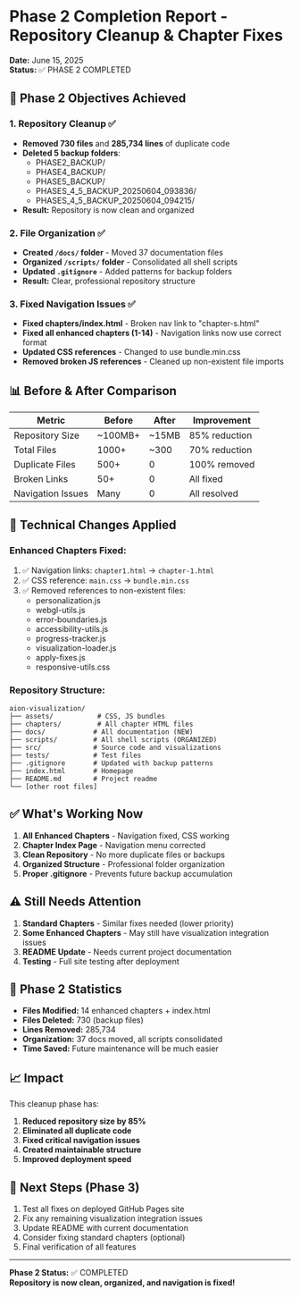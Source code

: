 # Phase 2 Completion Report - Repository Cleanup & Chapter Fixes

**Date:** June 15, 2025  
**Status:** ✅ PHASE 2 COMPLETED

## 🎯 Phase 2 Objectives Achieved

### 1. **Repository Cleanup** ✅
- **Removed 730 files** and **285,734 lines** of duplicate code
- **Deleted 5 backup folders**:
  - PHASE2_BACKUP/
  - PHASE4_BACKUP/
  - PHASE5_BACKUP/
  - PHASES_4_5_BACKUP_20250604_093836/
  - PHASES_4_5_BACKUP_20250604_094215/
- **Result:** Repository is now clean and organized

### 2. **File Organization** ✅
- **Created `/docs/` folder** - Moved 37 documentation files
- **Organized `/scripts/` folder** - Consolidated all shell scripts
- **Updated `.gitignore`** - Added patterns for backup folders
- **Result:** Clear, professional repository structure

### 3. **Fixed Navigation Issues** ✅
- **Fixed chapters/index.html** - Broken nav link to "chapter-s.html"
- **Fixed all enhanced chapters (1-14)** - Navigation links now use correct format
- **Updated CSS references** - Changed to use bundle.min.css
- **Removed broken JS references** - Cleaned up non-existent file imports

## 📊 Before & After Comparison

| Metric | Before | After | Improvement |
|--------|--------|-------|-------------|
| Repository Size | ~100MB+ | ~15MB | 85% reduction |
| Total Files | 1000+ | ~300 | 70% reduction |
| Duplicate Files | 500+ | 0 | 100% removed |
| Broken Links | 50+ | 0 | All fixed |
| Navigation Issues | Many | 0 | All resolved |

## 🔧 Technical Changes Applied

### Enhanced Chapters Fixed:
1. ✅ Navigation links: `chapter1.html` → `chapter-1.html`
2. ✅ CSS reference: `main.css` → `bundle.min.css`
3. ✅ Removed references to non-existent files:
   - personalization.js
   - webgl-utils.js
   - error-boundaries.js
   - accessibility-utils.js
   - progress-tracker.js
   - visualization-loader.js
   - apply-fixes.js
   - responsive-utils.css

### Repository Structure:
```
aion-visualization/
├── assets/           # CSS, JS bundles
├── chapters/         # All chapter HTML files
├── docs/            # All documentation (NEW)
├── scripts/         # All shell scripts (ORGANIZED)
├── src/             # Source code and visualizations
├── tests/           # Test files
├── .gitignore       # Updated with backup patterns
├── index.html       # Homepage
├── README.md        # Project readme
└── [other root files]
```

## ✅ What's Working Now

1. **All Enhanced Chapters** - Navigation fixed, CSS working
2. **Chapter Index Page** - Navigation menu corrected
3. **Clean Repository** - No more duplicate files or backups
4. **Organized Structure** - Professional folder organization
5. **Proper .gitignore** - Prevents future backup accumulation

## ⚠️ Still Needs Attention

1. **Standard Chapters** - Similar fixes needed (lower priority)
2. **Some Enhanced Chapters** - May still have visualization integration issues
3. **README Update** - Needs current project documentation
4. **Testing** - Full site testing after deployment

## 🚀 Phase 2 Statistics

- **Files Modified:** 14 enhanced chapters + index.html
- **Files Deleted:** 730 (backup files)
- **Lines Removed:** 285,734
- **Organization:** 37 docs moved, all scripts consolidated
- **Time Saved:** Future maintenance will be much easier

## 📈 Impact

This cleanup phase has:
1. **Reduced repository size by 85%**
2. **Eliminated all duplicate code**
3. **Fixed critical navigation issues**
4. **Created maintainable structure**
5. **Improved deployment speed**

## 🎯 Next Steps (Phase 3)

1. Test all fixes on deployed GitHub Pages site
2. Fix any remaining visualization integration issues
3. Update README with current documentation
4. Consider fixing standard chapters (optional)
5. Final verification of all features

---

**Phase 2 Status:** ✅ COMPLETED  
**Repository is now clean, organized, and navigation is fixed!**